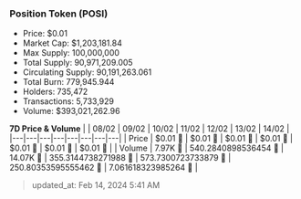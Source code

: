 
  ### Position Token (POSI)
  - Price: $0.01
  - Market Cap: $1,203,181.84
  - Max Supply: 100,000,000
  - Total Supply: 90,971,209.005
  - Circulating Supply: 90,191,263.061
  - Total Burn: 779,945.944
  - Holders: 735,472
  - Transactions: 5,733,929
  - Volume: $393,021,262.96

  **7D Price & Volume**
  | | 08&#x2F;02 | 09&#x2F;02 | 10&#x2F;02 | 11&#x2F;02 | 12&#x2F;02 | 13&#x2F;02 | 14&#x2F;02 |
  |---|---|---|---|---|---|---|---|
  | Price | $0.01 🚀 | $0.01 🚀 | $0.01 🔻 | $0.01 🚀 | $0.01 🔻 | $0.01 🚀 | $0.01 🔻 |
  | Volume | 7.97K 🚀 | 540.2840898536454 🔻 | 14.07K 🚀 | 355.3144738271988 🔻 | 573.7300723733879 🚀 | 250.80353595555462 🔻 | 7.061618323985264 🔻 |

  > updated_at: Feb 14, 2024 5:41 AM
